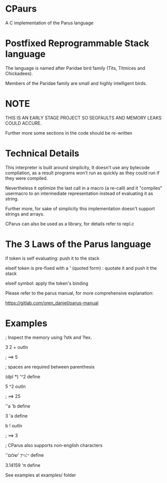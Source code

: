 # CPaurs 

A C implementation of the Parus language

# Postfixed Reprogrammable Stack language

The language is named after Paridae bird family (Tits, Titmices and Chickadees).

Members of the Paridae family are small and highly intelligent birds.

# NOTE

THIS IS AN EARLY STAGE PROJECT SO SEGFAULTS AND MEMORY LEAKS COULD ACCURE.

Further more some sections in the code should be re-written


# Technical Details

This interpreter is built around simplicity,
It doesn't use any bytecode compliation, as a result programs won't run as quickly as they could run if they were compiled.

Nevertheless it optimize the last call in a macro (a re-call) and it "compiles" usermacro to an intermediate representation instead of evaluating it as string.

Further more, for sake of simplicity this implementation doesn't support strings and arrays.

CParus can also be used as a library, for details refer to repl.c

# The 3 Laws of the Parus language

if token is self evaluating:
	push it to the stack

elseif token is pre-fixed with a ' (quoted form) :
	quotate it and push it the stack

elseif symbol:
	apply the token's binding

Please refer to the parus manual, for more comprehensive explanation:

https://gitlab.com/oren_daniel/parus-manual


# Examples

; Inspect the memory using ?stk and ?lex.

3 2 + outln

; ==> 5

; spaces are required between parenthesis

(dpl *) '^2 define

5 ^2 outln

; ==> 25

''a 'b define

3 'a define

b ! outln

; ==> 3

; CParus also supports non-english characters

''𐤔𐤋𐤅𐤌
'שלום
define

3.14159 'π define

See examples at examples/ folder
